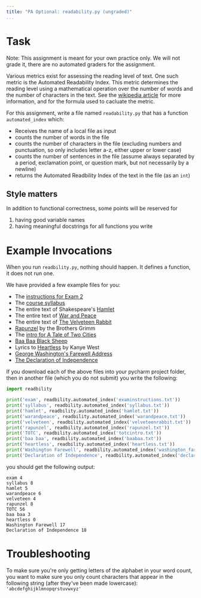 ```yaml
---
title: "PA Optional: readability.py (ungraded)"
...
```


# Task

Note: This assignment is meant for your own practice only. We will not grade it, there are no automated graders for the assignment.

Various metrics exist for assessing the reading level of text. One such metric is the Automated Readability Index. This metric determines the reading level using a mathematical operation over the number of words and the number of characters in the text. See the [wikipedia article](https://en.wikipedia.org/wiki/Automated_readability_index) for more information, and for the formula used to cacluate the metric.

For this assignment, write a file named `readability.py` that has a function `automated_index` which:

-   Receives the name of a local file as input
-   counts the number of words in the file
-   counts the number of characters in the file (excluding numbers and punctuation, so only includes letter a-z, either upper or lower case)
-   counts the number of sentences in the file (assume always separated by a period, exclamation point, or question mark, but not necessarily by a newline)
-   returns the Automated Readbility Index of the text in the file (as an `int`)




## Style matters

In addition to functional correctness, some points will be reserved for

1.  having good variable names
1.  having meaningful docstrings for all functions you write

# Example Invocations

When you run `readbility.py`, nothing should happen.
It defines a function, it does not run one.

We have provided a few example files for you:

-   The [instructions for Exam 2](/files/readability/examinstructions.txt)
-   The [course syllabus](/files/readability/syllabus.txt)
-   The entire text of Shakespeare's [Hamlet](/files/readability/hamlet.txt)
-   The entire text of [War and Peace](/files/readability/warandpeace.txt)
-   The entire text of [The Velveteen Rabbit](/files/readability/velveteenrabbit.txt)
-   [Rapunzel](/files/readability/rapunzel.txt) by the Brothers Grimm
-   The [intro for A Tale of Two Cities](/files/readability/totcintro.txt)
-   [Baa Baa Black Sheep](/files/readability/baabaa.txt)
-   Lyrics to [Heartless](/files/readability/heartless.txt) by Kanye West
-   [George Washington's Farewell Address](/files/readability/washington_farewell.txt)
-   [The Declaration of Independence](/files/readability/declaration.txt)

If you download each of the above files into your pycharm project folder, then in another file (which you do not submit) you write the following:

````python
import readbility

print('exam', readbility.automated_index('examinstructions.txt'))
print('syllabus', readbility.automated_index('syllabus.txt'))
print('hamlet', readbility.automated_index('hamlet.txt'))
print('warandpeace', readbility.automated_index('warandpeace.txt'))
print('velveteen', readbility.automated_index('velveteenrabbit.txt'))
print('rapunzel', readbility.automated_index('rapunzel.txt'))
print('TOTC', readbility.automated_index('totcintro.txt'))
print('baa baa', readbility.automated_index('baabaa.txt'))
print('heartless', readbility.automated_index('heartless.txt'))
print('Washington Farewell', readbility.automated_index('washington_farewell.txt'))
print('Declaration of Independence', readbility.automated_index('declaration.txt'))
````

you should get the following output:

````
exam 4
syllabus 8
hamlet 5
warandpeace 6
velveteen 4
rapunzel 8
TOTC 56
baa baa 3
heartless 0
Washington Farewell 17
Declaration of Independence 18

````

# Troubleshooting

To make sure you're only getting letters of the alphabet in your word count, you want to make sure you only count characters that appear in the following string (after they've been made lowercase): `'abcdefghijklmnopqrstuvwxyz'`
